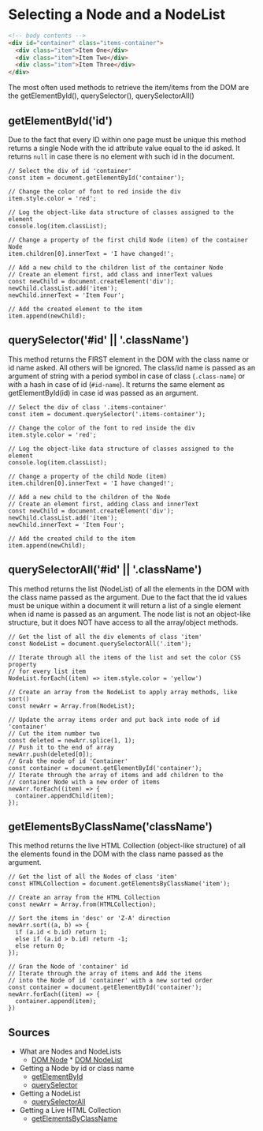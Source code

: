 # Selecting a Node and a NodeList #

```HTML
<!-- body contents -->
<div id="container" class="items-container">
  <div class="item">Item One</div>
  <div class="item">Item Two</div>
  <div class="item">Item Three</div>
</div>
```

The most often used methods to retrieve the item/items from the DOM are the getElementById(), querySelector(), querySelectorAll()

## getElementById('id') ##

Due to the fact that every ID within one page must be unique this method returns a single Node with the id attribute value equal to the id asked. It returns `null` in case there is no element with such id in the document.

```JS
// Select the div of id 'container'
const item = document.getElementById('container');

// Change the color of font to red inside the div
item.style.color = 'red';

// Log the object-like data structure of classes assigned to the element
console.log(item.classList);

// Change a property of the first child Node (item) of the container Node
item.children[0].innerText = 'I have changed!';

// Add a new child to the children list of the container Node
// Create an element first, add class and innerText values
const newChild = document.createElement('div');
newChild.classList.add('item');
newChild.innerText = 'Item Four';

// Add the created element to the item
item.append(newChild);
```

## querySelector('#id' || '.className') ##

This method returns the FIRST element in the DOM with the class name or id name asked. All others will be ignored. The class/id name is passed as an argument of string with a period symbol in case of class (`.class-name`) or with a hash in case of id (`#id-name`). It returns the same element as getElementById(id) in case id was passed as an argument.

```JS
// Select the div of class '.items-container'
const item = document.querySelector('.items-container');

// Change the color of the font to red inside the div
item.style.color = 'red';

// Log the object-like data structure of classes assigned to the element
console.log(item.classList);

// Change a property of the child Node (item)
item.children[0].innerText = 'I have changed!';

// Add a new child to the children of the Node
// Create an element first, adding class and innerText
const newChild = document.createElement('div');
newChild.classList.add('item');
newChild.innerText = 'Item Four';

// Add the created child to the item
item.append(newChild);
```

## querySelectorAll('#id' || '.className') ##

This method returns the list (NodeList) of all the elements in the DOM with the class name passed as the argument. Due to the fact that the id values must be unique within a document it will return a list of a single element when id name is passed as an argument. The node list is not an object-like structure, but it does NOT have access to all the array/object methods.

```JS
// Get the list of all the div elements of class 'item'
const NodeList = document.querySelectorAll('.item');

// Iterate through all the items of the list and set the color CSS property
// for every list item
NodeList.forEach((item) => item.style.color = 'yellow')

// Create an array from the NodeList to apply array methods, like sort()
const newArr = Array.from(NodeList);

// Update the array items order and put back into node of id 'container'
// Cut the item number two
const deleted = newArr.splice(1, 1);
// Push it to the end of array
newArr.push(deleted[0]);
// Grab the node of id 'Container'
const container = document.getElementById('container');
// Iterate through the array of items and add children to the 
// container Node with a new order of items
newArr.forEach((item) => {
  container.appendChild(item);
});
```


## getElementsByClassName('className') ##

This method returns the live HTML Collection (object-like structure) of all the elements found in the DOM with the class name passed as the argument. 

```JS
// Get the list of all the Nodes of class 'item'
const HTMLCollection = document.getElementsByClassName('item');

// Create an array from the HTML Collection
const newArr = Array.from(HTMLCollection);

// Sort the items in 'desc' or 'Z-A' direction
newArr.sort((a, b) => {
  if (a.id < b.id) return 1;
  else if (a.id > b.id) return -1;
  else return 0;
});

// Gran the Node of 'container' id
// Iterate through the array of items and Add the items 
// into the Node of id 'container' with a new sorted order
const container = document.getElementById('container');
newArr.forEach((item) => {
  container.append(item);
})

```


## Sources ##

* What are Nodes and NodeLists
  * [DOM Node](https://developer.mozilla.org/en-US/docs/Web/API/Node)
                                                                                                                                                                                                                                                                                                                                                                                                                                                                                                                                                                                                                                                                                                                                                                                                                                                                                                                                                                                                                                                                                                                                                                                                                                                                                                                                                                                                                                                                                                                                                                                                                                                                                                                                                                                                                                                                                                                                                                                                                                                                                                                                                                                                                                                                                                                                                                                                                                                                                                                                                                                                                                                                                                                                                                                                                                                                                                                                                                                                                                                                                                                                                                                                                                                                                                                                                                                                                                                                                                                                                                                                                                                                                                                                                                                                                                                                                                                                                                                                                                                                                                                                                                                           * [DOM NodeList](https://developer.mozilla.org/en-US/docs/Web/API/NodeList)
* Getting a Node by id or class name
  * [getElementById](https://developer.mozilla.org/en-US/docs/Web/API/Document/getElementById)
  * [querySelector](https://developer.mozilla.org/en-US/docs/Web/API/Document/querySelector)
* Getting a NodeList
  * [querySelectorAll](https://developer.mozilla.org/en-US/docs/Web/API/Document/querySelectorAll)
* Getting a Live HTML Collection
  * [getElementsByClassName](https://developer.mozilla.org/en-US/docs/Web/API/Document/getElementsByClassName)
